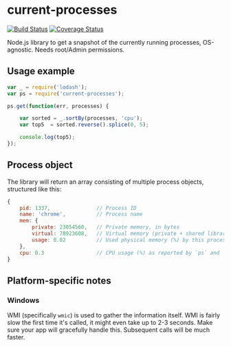 # current-processes
[![Build Status](https://travis-ci.org/branneman/current-processes.svg?branch=master)](https://travis-ci.org/branneman/current-processes)
[![Coverage Status](https://img.shields.io/coveralls/branneman/current-processes.svg)](https://coveralls.io/r/branneman/current-processes)

Node.js library to get a snapshot of the currently running processes, OS-agnostic. Needs root/Admin permissions.

## Usage example
```js
var _ = require('lodash');
var ps = require('current-processes');

ps.get(function(err, processes) {

    var sorted = _.sortBy(processes, 'cpu');
    var top5  = sorted.reverse().splice(0, 5);

    console.log(top5);
});
```

## Process object
The library will return an array consisting of multiple process objects, structured like this:
```js
{
    pid: 1337,               // Process ID
    name: 'chrome',          // Process name
    mem: {
        private: 23054560,   // Private memory, in bytes
        virtual: 78923608,   // Virtual memory (private + shared libraries + swap space), in bytes
        usage: 0.02    	     // Used physical memory (%) by this process
    },
    cpu: 0.3                 // CPU usage (%) as reported by `ps` and `wmic`
}
```

## Platform-specific notes
### Windows
WMI (specifically `wmic`) is used to gather the information itself. WMI is fairly slow the first time it's called, it
might even take up to 2-3 seconds. Make sure your app will gracefully handle this. Subsequent calls will be much faster.
